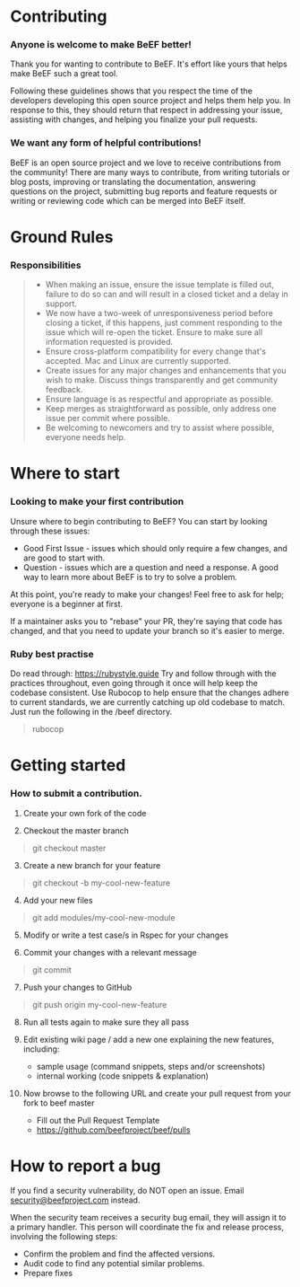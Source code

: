 # Contributing
### Anyone is welcome to make BeEF better!
Thank you for wanting to contribute to BeEF. It's effort like yours that helps make BeEF such a great tool.

Following these guidelines shows that you respect the time of the developers developing this open source project and helps them help you. In response to this, they should return that respect in addressing your issue, assisting with changes, and helping you finalize your pull requests.

###  We want any form of helpful contributions!


BeEF is an open source project and we love to receive contributions from the community! There are many ways to contribute, from writing tutorials or blog posts, improving or translating the documentation, answering questions on the project, submitting bug reports and feature requests or writing or reviewing code which can be merged into BeEF itself.

# Ground Rules

###  Responsibilities
> * When making an issue, ensure the issue template is filled out, failure to do so can and will result in a closed ticket and a delay in support.
> * We now have a two-week of unresponsiveness period before closing a ticket, if this happens, just comment responding to the issue which will re-open the ticket. Ensure to make sure all information requested is provided.
> * Ensure cross-platform compatibility for every change that's accepted. Mac and Linux are currently supported.
> * Create issues for any major changes and enhancements that you wish to make. Discuss things transparently and get community feedback.
> * Ensure language is as respectful and appropriate as possible. 
> * Keep merges as straightforward as possible, only address one issue per commit where possible.
> * Be welcoming to newcomers and try to assist where possible, everyone needs help. 

# Where to start
### Looking to make your first contribution 

 Unsure where to begin contributing to BeEF? You can start by looking through these issues:

 * Good First Issue - issues which should only require a few changes, and are good to start with.
 * Question - issues which are a question and need a response. A good way to learn more about BeEF is to try to solve a problem.

At this point, you're ready to make your changes! Feel free to ask for help; everyone is a beginner at first.

If a maintainer asks you to "rebase" your PR, they're saying that code has changed, and that you need to update your branch so it's easier to merge.

### Ruby best practise 
Do read through: https://rubystyle.guide
Try and follow through with the practices throughout, even going through it once will help keep the codebase consistent.
Use Rubocop to help ensure that the changes adhere to current standards, we are currently catching up old codebase to match.
Just run the following in the /beef directory.
> rubocop

# Getting started

### How to submit a contribution.

1. Create your own fork of the code

2. Checkout the master branch
> git checkout master

3. Create a new branch for your feature
> git checkout -b my-cool-new-feature

4. Add your new files
> git add modules/my-cool-new-module

5. Modify or write a test case/s in Rspec for your changes

6. Commit your changes with a relevant message
> git commit

7. Push your changes to GitHub
> git push origin my-cool-new-feature

8. Run all tests again to make sure they all pass

9. Edit existing wiki page / add a new one explaining the new features, including:
	- sample usage (command snippets, steps and/or screenshots)
	- internal working (code snippets & explanation)

10. Now browse to the following URL and create your pull request from your fork to beef master
    - Fill out the Pull Request Template
    - https://github.com/beefproject/beef/pulls


# How to report a bug
If you find a security vulnerability, do NOT open an issue. Email security@beefproject.com instead.

When the security team receives a security bug email, they will assign it to a primary handler.
This person will coordinate the fix and release process, involving the following steps:

* Confirm the problem and find the affected versions.
* Audit code to find any potential similar problems.
* Prepare fixes